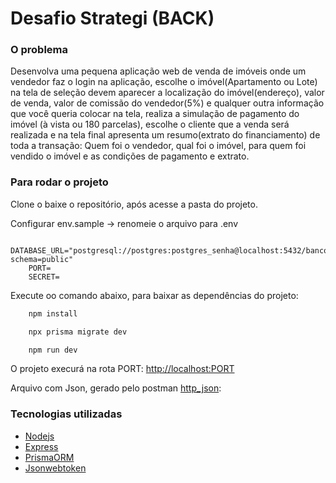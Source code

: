 # Desafio Strategi (BACK)

### O problema

Desenvolva uma pequena aplicação web de venda de imóveis onde um vendedor faz o login na aplicação, escolhe o imóvel(Apartamento ou Lote) na tela de seleção devem aparecer a localização do imóvel(endereço), valor de venda, valor de comissão do vendedor(5%) e qualquer outra informação que você queria colocar na tela, realiza a simulação de pagamento do imóvel (à vista ou 180 parcelas), escolhe o cliente que a venda será realizada e na tela final apresenta um resumo(extrato do financiamento) de toda a transação: Quem foi o vendedor, qual foi o imóvel, para quem foi vendido o imóvel e as condições de pagamento e extrato.

### Para rodar o projeto

Clone o baixe o repositório, após acesse a pasta do projeto.

Configurar env.sample -> renomeie o arquivo para .env

```
    DATABASE_URL="postgresql://postgres:postgres_senha@localhost:5432/banco?schema=public"
    PORT=
    SECRET=
```

Execute oo comando abaixo, para baixar as dependências do projeto: 

```bash
    npm install
```

```bash
    npx prisma migrate dev
```

```bash
    npm run dev
```

O projeto execurá na rota PORT: [http://localhost:PORT](http://localhost:PORT)

Arquivo com Json, gerado pelo postman [http_json](http_json/Strategi.postman_collection.json):

### Tecnologias utilizadas
- [Nodejs](https://nodejs.org/en)
- [Express](https://expressjs.com/)
- [PrismaORM](https://www.prisma.io/)
- [Jsonwebtoken](https://www.npmjs.com/package/jsonwebtoken)
